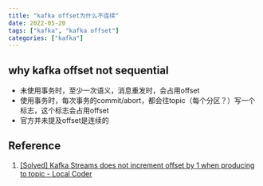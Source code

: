 ```yaml
---
title: "kafka offset为什么不连续"
date: 2022-05-20
tags: ["kafka", "kafka offset"]
categories: ["kafka"]
---
```


## why kafka offset not sequential

* 未使用事务时，至少一次语义，消息重发时，会占用offset
* 使用事务时，每次事务的commit/abort，都会往topic（每个分区？）写一个标志，这个标志会占用offset
* 官方并未提及offset是连续的



## Reference

1. [[Solved] Kafka Streams does not increment offset by 1 when producing to topic - Local Coder](https://localcoder.org/kafka-streams-does-not-increment-offset-by-1-when-producing-to-topic)